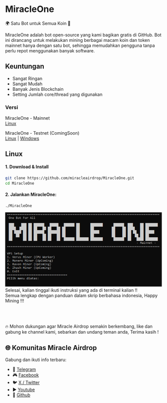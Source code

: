 # MiracleOne
🌍 Satu Bot untuk Semua Koin 🚀  

MiracleOne adalah bot open-source yang kami bagikan gratis di GitHub. Bot ini dirancang untuk melakukan mining berbagai macam koin dan token mainnet hanya dengan satu bot, sehingga memudahkan pengguna tanpa perlu repot menggunakan banyak software. 

## Keuntungan
- Sangat Ringan
- Sangat Mudah
- Banyak Jenis Blockchain
- Setting Jumlah core/thread yang digunakan

### Versi
MiracleOne - Mainnet  
[Linux](https://github.com/miracleairdrop)  
  
MiracleOne - Testnet (ComingSoon)  
[Linux](https://github.com/miracleairdrop) | [Windows](https://github.com/miracleairdrop)


## Linux
#### 1. Download & Install
```bash
git clone https://github.com/miracleairdrop/MiracleOne.git
cd MiracleOne
```
#### 2. Jalankan MiracleOne:
```bash
./MiracleOne
```

![1](assets/Screenshot_142.png)  
Selesai, kalian tinggal ikuti instruksi yang ada di terminal kalian !!  
Semua lengkap dengan panduan dalam skrip berbahasa indonesia, Happy Mining !!!

<br><br><br>
🔥 Mohon dukungan agar Miracle Airdrop semakin berkembang, like dan gabung ke channel kami, sebarkan dan undang teman anda, Terima kasih !
## 🌐 Komunitas Miracle Airdrop
Gabung dan ikuti info terbaru:
- 💬 [Telegram](https://t.me/miracleairdrops)
- 🎮 [Facebook](https://facebook.com/miracleairdrop)
- 🐦 [X / Twitter](https://x.com/miracle_forum)
- ▶️ [Youtube](https://www.youtube.com/@miracle_airdrop)
- 🐙 [Github](https://github.com/miracleairdrop)
